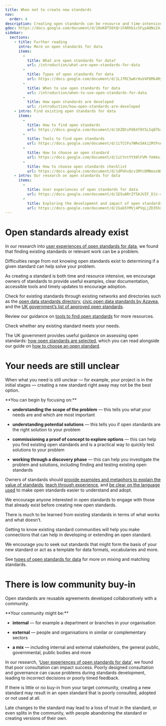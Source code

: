 ```yaml
---
title: When not to create new standards
nav:
  order: 4
description: Creating open standards can be resource and time-intensive, so it’s worth first considering whether using an existing open standard is the right solution.
gdoc: https://docs.google.com/document/d/1OoK8T5OtQriFARhb1cSFypAQNz24iEtgURd8YqfI-B0/edit?usp=sharing
sidebar:
  sections:
    - title: Further reading
      intro: More on open standards for data
      items:
        -          
          title: What are open standards for data?
          url: /introduction/what-are-open-standards-for-data
        -          
          title: Types of open standards for data
          url: https://docs.google.com/document/d/1LJfRC5wKrHuV4FDMk4RyL_mgoIdRdnis5rZg8NYGT1Y/edit?usp=sharing
        -          
          title: When to use open standards for data
          url: /introduction/when-to-use-open-standards-for-data
        -          
          title: How open standards are developed
          url: /introduction/how-open-standards-are-developed
    - intro: Find existing open standards for data
      items:
        -          
          title: How to find open standards
          url: https://docs.google.com/document/d/1KZBtsPd6Xf8YSL5q07brL2epKbJz-zi14VUEDdjI5Kg/edit?usp=sharing
        -          
          title: Tools to find open standards
          url: https://docs.google.com/document/d/1iTCCFu7WRx5Ak11MtPvApphkutaaPVxOzy0L2NnwWYM/edit?usp=sharing
        -          
          title: How to choose an open standard
          url: https://docs.google.com/document/d/1iCYntYYX0lFVM-fm94siqPeMPU8dA_ctDQ2yewb9YQ8/edit?usp=sharing
        -          
          title: How to choose open standards checklist
          url: https://docs.google.com/document/d/1dPUhvQcv1MYcDMNeozNm-iPOfrqQyYFugVAg1Im5Eew/edit?usp=sharing
    - intro: Our research on open standards for data
      items:
        -          
          title: User experiences of open standards for data
          url: https://docs.google.com/document/d/1E5uARrZf5AJUIF_DJz-42_793EY_Dwk7n7B3bMn3x5A/edit?usp=sharing
        -          
          title: Exploring the development and impact of open standards for data
          url: https://docs.google.com/document/d/1Sab5YMVj4PVqLjZD35hX8FTnMeeP6gLGG0xszuRMIaM/edit?usp=sharing    
---
```


# Open standards already exist

In our research into [user experiences of open standards for data](https://docs.google.com/document/d/1E5uARrZf5AJUIF_DJz-42_793EY_Dwk7n7B3bMn3x5A/edit?usp=sharing), we found that finding existing standards or relevant work can be a problem. 

Difficulties range from not knowing open standards exist to determining if a given standard can help solve your problem. 

As creating a standard is both time and resource intensive, we encourage owners of standards to provide useful examples, clear documentation, accessible tools and timely updates to encourage adoption.

Check for existing standards through existing networks and directories such as the [open data standards directory](http://datastandards.directory/), [civic open data standards by Azavea](https://azavea.gitbooks.io/open-data-standards/content/), and the [UK government’s list of approved open standards](https://www.gov.uk/government/publications/open-standards-for-government). 

Review our guidance on [tools to find open standards](https://docs.google.com/document/d/1iTCCFu7WRx5Ak11MtPvApphkutaaPVxOzy0L2NnwWYM/edit?usp=sharing) for more resources.

Check whether any existing standard meets your needs. 

The UK government provides useful guidance on assessing open standards: [how open standards are selected](https://www.gov.uk/guidance/how-open-standards-are-selected), which you can read alongside our guide on [how to choose an open standard](https://docs.google.com/document/d/1iCYntYYX0lFVM-fm94siqPeMPU8dA_ctDQ2yewb9YQ8/edit?usp=sharing).

# Your needs are still unclear

When what you need is still unclear — for example, your project is in the initial stages — creating a new standard right away may not be the best option. 

<div class="callout" markdown="1">
**You can begin by focusing on:**

* **understanding the scope of the problem** — this tells you what your needs are and which are most important

* **understanding potential solutions** — this tells you if open standards are the right solution to your problem

* **commissioning a proof of concept to explore options** — this can help you find existing open standards and is a practical way to quickly test solutions to your problem

* **working through a discovery phase** — this can help you investigate the problem and solutions, including finding and testing existing open standards
</div>

Owners of standards should [provide examples and metaphors to explain the value of standards](https://docs.google.com/document/d/1E5uARrZf5AJUIF_DJz-42_793EY_Dwk7n7B3bMn3x5A/edit#heading=h.zssu8xboua), [teach through experience](https://docs.google.com/document/d/1E5uARrZf5AJUIF_DJz-42_793EY_Dwk7n7B3bMn3x5A/edit#heading=h.rvc86fqdwk3z), and [be clear on the language used](https://docs.google.com/document/d/1E5uARrZf5AJUIF_DJz-42_793EY_Dwk7n7B3bMn3x5A/edit#heading=h.4yiivfrjkacx) to make open standards easier to understand and adopt.

We encourage anyone interested in open standards to engage with those that already exist before creating new open standards. 

There is much to be learned from existing standards in terms of what works and what doesn’t. 

Getting to know existing standard communities will help you make connections that can help in developing or extending an open standard.

We encourage you to seek out  standards that might form the basis of your new standard or act as a template for data formats, vocabularies and more. 

See [types of open standards for data](https://docs.google.com/document/d/1LJfRC5wKrHuV4FDMk4RyL_mgoIdRdnis5rZg8NYGT1Y/edit?usp=sharing) for more on mixing and matching standards. 

# There is low community buy-in

Open standards are reusable agreements developed collaboratively with a community. 

<div class="callout" markdown="1">
**Your community might be:**

* **internal** — for example a department or branches in your organisation

* **external** — people and organisations in similar or complementary sectors 

* **a mix** — including internal and external stakeholders, the general public, governmental, public bodies and more
</div>

In our research, ‘[User experiences of open standards for data](https://docs.google.com/document/d/1E5uARrZf5AJUIF_DJz-42_793EY_Dwk7n7B3bMn3x5A/edit?usp=sharing)’, we found that poor consultation can impact success. Poorly designed consultation and governance can cause problems during standards development, leading to incorrect decisions or poorly timed feedback. 

If there is little or no buy-in from your target community, creating a new standard may result in an open standard that is poorly consulted, adopted or not used at all. 

Late changes to the standard may lead to a loss of trust in the standard, or even splits in the community, with people abandoning the standard or creating versions of their own.
